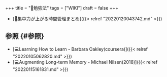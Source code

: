 +++
title = "📁勉強法"
tags = ["WIKI"]
draft = false
+++

-   [📝集中力が上がる時間管理まとめ]({{< relref "20220120043742.md" >}})


## 参照 {#参照}

-   [💻Learning How to Learn - Barbara Oakley(coursera)]({{< relref "20220105062820.md" >}})
-   [💻Augmenting Long-term Memory - Michael Nilsen(2018)]({{< relref "20220115161831.md" >}})
